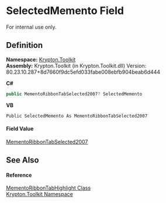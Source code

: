 # SelectedMemento Field


For internal use only.



## Definition
**Namespace:** <a href="79d2eac2-21f4-54ff-7552-b20c33c30600.md">Krypton.Toolkit</a>  
**Assembly:** Krypton.Toolkit (in Krypton.Toolkit.dll) Version: 80.23.10.287+8d7660f9dc5efd033fabe008ebfb904beab6d444

**C#**
``` C#
public MementoRibbonTabSelected2007? SelectedMemento
```
**VB**
``` VB
Public SelectedMemento As MementoRibbonTabSelected2007
```



#### Field Value
<a href="f80c8fae-fe3a-7613-d8aa-4eabc8d5b6ce.md">MementoRibbonTabSelected2007</a>

## See Also


#### Reference
<a href="194377f9-2ebb-62be-80c6-6fd449fe6395.md">MementoRibbonTabHighlight Class</a>  
<a href="79d2eac2-21f4-54ff-7552-b20c33c30600.md">Krypton.Toolkit Namespace</a>  
